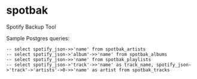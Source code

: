 # spotbak
Spotify Backup Tool

Sample Postgres queries:

```
-- select spotify_json->>'name' from spotbak_artists
-- select spotify_json->'album'->>'name' from spotbak_albums
-- select spotify_json->>'name' from spotbak_playlists
-- select spotify_json->'track'->>'name' as track_name, spotify_json->'track'->'artists'->0->>'name' as artist from spotbak_tracks
```
